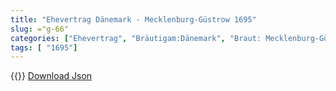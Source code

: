 ```yaml
---
title: "Ehevertrag Dänemark - Mecklenburg-Güstrow 1695"
slug: ="g-66"
categories: ["Ehevertrag", "Bräutigam:Dänemark", "Braut: Mecklenburg-Güstrow", "Eheschließung vollzogen?:Ja", "verschiedenkonfessionelle Ehe?:Nein", "Dynastie Bräutigam:Oldenburg (Dänemark)", "Akteur Bräutigam:Oldenburg (Dänemark)", "Akteur Braut:Mecklenburg", "Textbezug?:ja", "Ständisch?:nein", "Ratifikation?:ja", "Sonstiges?:nein", "Bräutigam:Dänemark", "Braut: Mecklenburg-Güstrow"]
tags: [ "1695"]
---
```

<!--more-->
{{<v122>}}
[Download Json](/vertraege/vertrag-66.json)